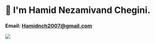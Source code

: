 # 👋 I'm Hamid Nezamivand Chegini.
### Email: Hamidnch2007@gmail.com

<img align="center" src="https://github.com/Hamidnch/hamidnch/assets/11829193/91df5820-99cf-4323-b3db-d59656e21df8" />
